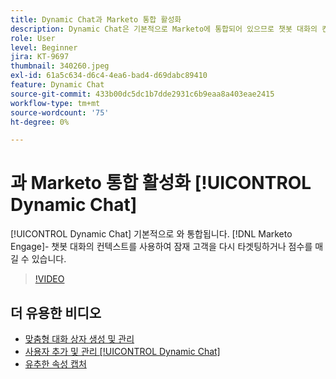 ```yaml
---
title: Dynamic Chat과 Marketo 통합 활성화
description: Dynamic Chat은 기본적으로 Marketo에 통합되어 있으므로 챗봇 대화의 컨텍스트를 사용하여 잠재 고객을 다시 타겟팅하거나 점수를 매길 수 있습니다.
role: User
level: Beginner
jira: KT-9697
thumbnail: 340260.jpeg
exl-id: 61a5c634-d6c4-4ea6-bad4-d69dabc89410
feature: Dynamic Chat
source-git-commit: 433b00dc5dc1b7dde2931c6b9eaa8a403eae2415
workflow-type: tm+mt
source-wordcount: '75'
ht-degree: 0%

---
```


# 과 Marketo 통합 활성화 [!UICONTROL Dynamic Chat]

[!UICONTROL Dynamic Chat]  기본적으로 와 통합됩니다. [!DNL Marketo Engage]- 챗봇 대화의 컨텍스트를 사용하여 잠재 고객을 다시 타겟팅하거나 점수를 매길 수 있습니다.

>[!VIDEO](https://video.tv.adobe.com/v/340260/?quality=12&learn=on)

## 더 유용한 비디오

* [맞춤형 대화 상자 생성 및 관리](dialogue-management.md)
* [사용자 추가 및 관리 [!UICONTROL Dynamic Chat]](user-management.md)
* [유추한 속성 캡처](capture-inferred-attributes.md)

